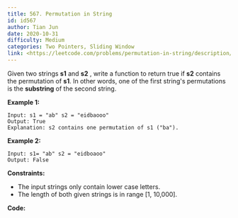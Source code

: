 ```yaml
---
title: 567. Permutation in String
id: id567
author: Tian Jun
date: 2020-10-31
difficulty: Medium
categories: Two Pointers, Sliding Window
link: <https://leetcode.com/problems/permutation-in-string/description/>
---
```


Given two strings **s1** and **s2** , write a function to return true if
**s2** contains the permutation of **s1**. In other words, one of the first
string's permutations is the **substring** of the second string.



**Example 1:**
            
	Input: s1 = "ab" s2 = "eidbaooo"    
	Output: True    
	Explanation: s2 contains one permutation of s1 ("ba").    

**Example 2:**
            
	Input: s1= "ab" s2 = "eidboaoo"    
	Output: False    



**Constraints:**

  * The input strings only contain lower case letters.
  * The length of both given strings is in range [1, 10,000].


**Code:**
